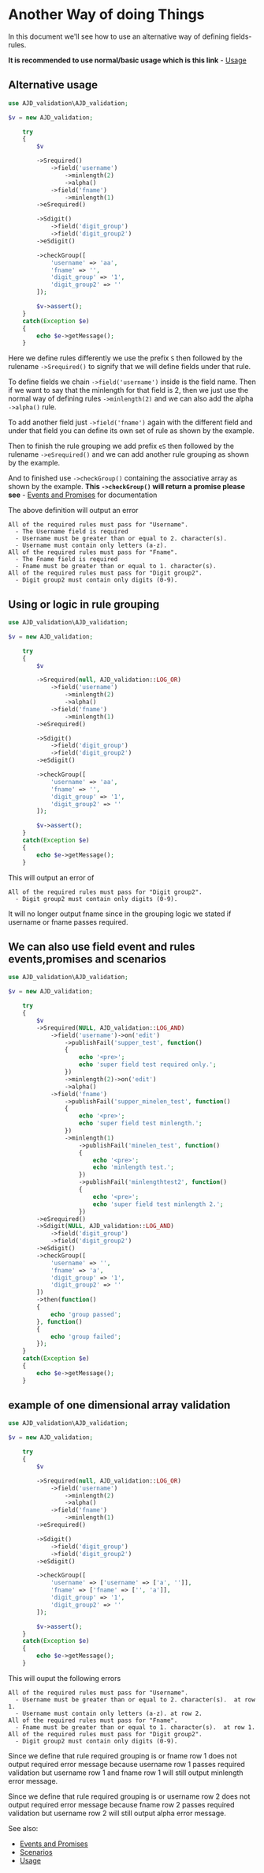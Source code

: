 # Another Way of doing Things

In this document we'll see how to use an alternative way of defining fields-rules.

**It is recommended to use normal/basic usage which is this link**
	- [Usage](usage.md)

## Alternative usage
```php
use AJD_validation\AJD_validation;

$v = new AJD_validation;

	try 
	{
		$v

		->Srequired()
			->field('username')
				->minlength(2)
				->alpha()
			->field('fname')
				->minlength(1)
		->eSrequired()

		->Sdigit()
			->field('digit_group')
			->field('digit_group2')
		->eSdigit()

		->checkGroup([
			'username' => 'aa',
			'fname' => '',
			'digit_group' => '1',
			'digit_group2' => ''
		]);

		$v->assert();
	}
	catch(Exception $e)
	{
		echo $e->getMessage();
	}

```

Here we define rules differently we use the prefix `S` then followed by the rulename `->Srequired()` to signify that we will define fields under that rule.

To define fields we chain `->field('username')` inside is the field name. Then if we want to say that the minlength for that field is 2, then we just use the normal way of defining rules `->minlength(2)` and we can also add the alpha `->alpha()` rule.

To add another field just `->field('fname')` again with the different field and under that field you can define its own set of rule as shown by the example.

Then to finish the rule grouping we add prefix `eS` then followed by the rulename `->eSrequired()` and we can add another rule grouping as shown by the example.

And to finished use `->checkGroup()` containing the associative array as shown by the example. **This `->checkGroup()` will return a promise please see**
	- [Events and Promises](advance_usage/events_promises.md) for documentation

The above definition will output an error

```
All of the required rules must pass for "Username".
  - The Username field is required
  - Username must be greater than or equal to 2. character(s). 
  - Username must contain only letters (a-z).
All of the required rules must pass for "Fname".
  - The Fname field is required
  - Fname must be greater than or equal to 1. character(s). 
All of the required rules must pass for "Digit group2".
  - Digit group2 must contain only digits (0-9).
```

## Using or logic in rule grouping

```php
use AJD_validation\AJD_validation;

$v = new AJD_validation;

	try 
	{
		$v

		->Srequired(null, AJD_validation::LOG_OR)
			->field('username')
				->minlength(2)
				->alpha()
			->field('fname')
				->minlength(1)
		->eSrequired()

		->Sdigit()
			->field('digit_group')
			->field('digit_group2')
		->eSdigit()

		->checkGroup([
			'username' => 'aa',
			'fname' => '',
			'digit_group' => '1',
			'digit_group2' => ''
		]);

		$v->assert();
	}
	catch(Exception $e)
	{
		echo $e->getMessage();
	}

```

This will output an error of 

```
All of the required rules must pass for "Digit group2".
  - Digit group2 must contain only digits (0-9).
```

It will no longer output fname since in the grouping logic we stated if username or fname passes required.

## We can also use field event and rules events,promises and scenarios

```php
use AJD_validation\AJD_validation;

$v = new AJD_validation;

	try 
	{
		$v
		->Srequired(NULL, AJD_validation::LOG_AND)
			->field('username')->on('edit')
				->publishFail('supper_test', function()
				{
					echo '<pre>';
					echo 'super field test required only.';
				})
				->minlength(2)->on('edit')
				->alpha()
			->field('fname')
				->publishFail('supper_minelen_test', function()
				{
					echo '<pre>';
					echo 'super field test minlength.';
				})
				->minlength(1)
					->publishFail('minelen_test', function()
					{
						echo '<pre>';
						echo 'minlength test.';
					})
					->publishFail('minlengthtest2', function()
					{
						echo '<pre>';
						echo 'super field test minlength 2.';
					})
		->eSrequired()
		->Sdigit(NULL, AJD_validation::LOG_AND)
			->field('digit_group')
			->field('digit_group2')
		->eSdigit()
		->checkGroup([
			'username' => '',
			'fname' => 'a',
			'digit_group' => '1',
			'digit_group2' => ''
		])
		->then(function()
		{
			echo 'group passed';
		}, function()
		{
			echo 'group failed';
		});
	}
	catch(Exception $e)
	{
		echo $e->getMessage();
	}
```

## example of one dimensional array validation

```php
use AJD_validation\AJD_validation;

$v = new AJD_validation;

	try 
	{
		$v

		->Srequired(null, AJD_validation::LOG_OR)
			->field('username')
				->minlength(2)
				->alpha()
			->field('fname')
				->minlength(1)
		->eSrequired()

		->Sdigit()
			->field('digit_group')
			->field('digit_group2')
		->eSdigit()

		->checkGroup([
			'username' => ['username' => ['a', '']],
			'fname' => ['fname' => ['', 'a']],
			'digit_group' => '1',
			'digit_group2' => ''
		]);

		$v->assert();
	}
	catch(Exception $e)
	{
		echo $e->getMessage();
	}
```

This will ouput the following errors
```
All of the required rules must pass for "Username".
  - Username must be greater than or equal to 2. character(s).  at row 1.
  - Username must contain only letters (a-z). at row 2.
All of the required rules must pass for "Fname".
  - Fname must be greater than or equal to 1. character(s).  at row 1.
All of the required rules must pass for "Digit group2".
  - Digit group2 must contain only digits (0-9).
```

Since we define that rule required grouping is or fname row 1 does not output required error message because username row 1 passes required validation but username row 1 and fname row 1 will still output minlength error message.

Since we define that rule required grouping is or username row 2 does not output required error message because fname row 2 passes required validation but username row 2 will still output alpha error message.

See also:

- [Events and Promises](advance_usage/events_promises.md)
- [Scenarios](advance_usage/scenarios.md)
- [Usage](usage.md)